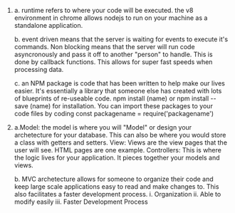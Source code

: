 <!--- Write your answers for questions 1 and 2 here, making sure to label the answers with the question numbers.  No special formatting is required; however, if desired you can use the basic markdown syntax (https://www.markdownguide.org/cheat-sheet/) and view the result by right-clicking the file and selecting 'Open Preview'. -->

1. 
    a. runtime refers to where your code will be executed. the v8 environment in chrome allows nodejs to run on your machine as a standalone application. 

    b. event driven means that the server is waiting for events to execute it's commands. Non blocking means that the server will run code asyncronously and pass it off to another "person" to handle. This is done by callback functions. This allows for super fast speeds when processing data.  

    c. an NPM package is code that has been written to help make our lives easier. It's essentially a library that someone else has created with lots of blueprints of re-useable code. npm install (name) or npm install --save (name) for installation. You can import these packages to your code files by coding const packagename = require('packagename')
2. 
    a.Model: the model is where you will "Model" or design your archetecture for your database. This can also be where you would store a class with getters and setters. 
    View: Views are the view pages that the user will see. HTML pages are one example. 
    Controllers: This is where the logic lives for your application. It pieces together your models and views. 

    b. MVC archetecture allows for someone to organize their code and keep large scale applications easy to read and make changes to. This also facilitates a faster development process. 
    i. Organization
    ii. Able to modify easily
    iii. Faster Development Process